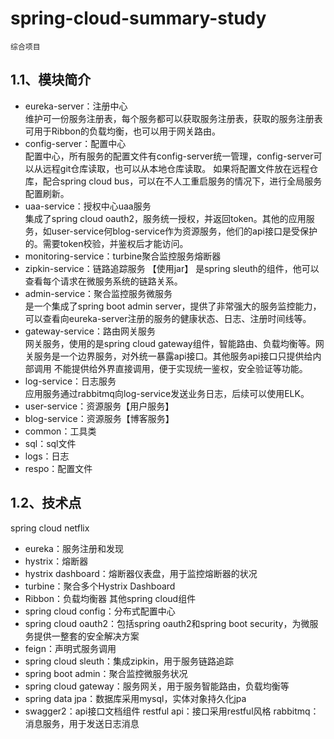 # spring-cloud-summary-study
    综合项目
## 1.1、模块简介    
* eureka-server：注册中心  
    维护可一份服务注册表，每个服务都可以获取服务注册表，获取的服务注册表可用于Ribbon的负载均衡，也可以用于网关路由。
* config-server：配置中心      
    配置中心，所有服务的配置文件有config-server统一管理，config-server可以从远程git仓库读取，也可以从本地仓库读取。
    如果将配置文件放在远程仓库，配合spring cloud bus，可以在不人工重启服务的情况下，进行全局服务配置刷新。
* uaa-service：授权中心uaa服务  
    集成了spring cloud oauth2，服务统一授权，并返回token。其他的应用服务，如user-service何blog-service作为资源服务，他们的api接口是受保护的。需要token校验，并鉴权后才能访问。
* monitoring-service：turbine聚合监控服务熔断器  
* zipkin-service：链路追踪服务  【使用jar】
    是spring sleuth的组件，他可以查看每个请求在微服务系统的链路关系。
* admin-service：聚合监控服务微服务  
    是一个集成了spring boot admin server，提供了非常强大的服务监控能力，可以查看向eureka-server注册的服务的健康状态、日志、注册时间线等。
* gateway-service：路由网关服务  
    网关服务，使用的是spring cloud gateway组件，智能路由、负载均衡等。网关服务是一个边界服务，对外统一暴露api接口。其他服务api接口只提供给内部调用
    不能提供给外界直接调用，便于实现统一鉴权，安全验证等功能。
* log-service：日志服务  
    应用服务通过rabbitmq向log-service发送业务日志，后续可以使用ELK。
* user-service：资源服务【用户服务】  
* blog-service：资源服务【博客服务】  
* common：工具类
* sql：sql文件
* logs：日志
* respo：配置文件
## 1.2、技术点
spring cloud netflix
* eureka：服务注册和发现
* hystrix：熔断器
* hystrix dashboard：熔断器仪表盘，用于监控熔断器的状况
* turbine：聚合多个Hystrix Dashboard
* Ribbon：负载均衡器
其他spring cloud组件
* spring cloud config：分布式配置中心
* spring cloud oauth2：包括spring oauth2和spring boot security，为微服务提供一整套的安全解决方案
* feign：声明式服务调用
* spring cloud sleuth：集成zipkin，用于服务链路追踪
* spring boot admin：聚合监控微服务状况
* spring cloud gateway：服务网关，用于服务智能路由，负载均衡等
* spring data jpa：数据库采用mysql，实体对象持久化jpa
* swagger2：api接口文档组件
restful api：接口采用restful风格
rabbitmq：消息服务，用于发送日志消息






